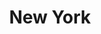 ---
place: new-york-ny
title: New York
states:
  - NY
type: local
x: -74.0059413
y: 40.7127837
wwc: false
---